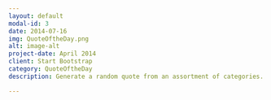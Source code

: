 ```yaml
---
layout: default
modal-id: 3
date: 2014-07-16
img: QuoteOftheDay.png
alt: image-alt
project-date: April 2014
client: Start Bootstrap
category: QuoteOftheDay
description: Generate a random quote from an assortment of categories.

---
```


